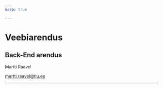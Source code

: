 ```yaml
---
marp: true

---
```


# Veebiarendus

## Back-End arendus

Martti Raavel

<martti.raavel@tlu.ee>

---